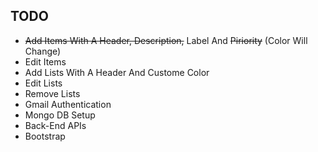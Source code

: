 ## TODO
- ~~Add Items With A Header, Description,~~ Label And ~~Piriority~~ (Color Will Change)
- Edit Items
- Add Lists With A Header And Custome Color
- Edit Lists
- Remove Lists
- Gmail Authentication
- Mongo DB Setup
- Back-End APIs
- Bootstrap